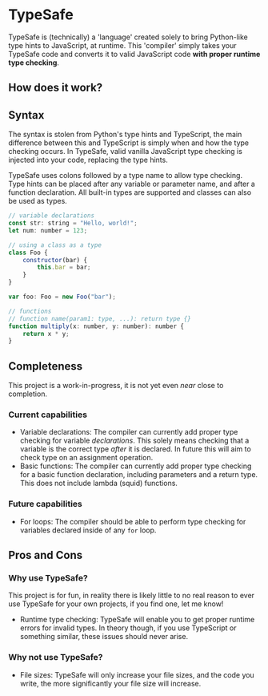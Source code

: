 # TypeSafe
TypeSafe is (technically) a 'language' created solely to bring Python-like type hints to JavaScript, at runtime. This 'compiler' simply takes your TypeSafe code and converts it to valid JavaScript code **with proper runtime type checking**.

## How does it work?

## Syntax
The syntax is stolen from Python's type hints and TypeScript, the main difference between this and TypeScript is simply when and how the type checking occurs. In TypeSafe, valid vanilla JavaScript type checking is injected into your code, replacing the type hints.

TypeSafe uses colons followed by a type name to allow type checking.
Type hints can be placed after any variable or parameter name, and after a function declaration.
All built-in types are supported and classes can also be used as types.
```js
// variable declarations
const str: string = "Hello, world!";
let num: number = 123;

// using a class as a type
class Foo {
	constructor(bar) {
		this.bar = bar;
	}
}

var foo: Foo = new Foo("bar");

// functions
// function name(param1: type, ...): return type {}
function multiply(x: number, y: number): number {
	return x * y;
}
```

## Completeness
This project is a work-in-progress, it is not yet even _near_ close to completion.

### Current capabilities
 - Variable declarations: The compiler can currently add proper type checking for variable _declarations_. This solely means checking that a variable is the correct type _after_ it is declared. In future this will aim to check type on an assignment operation.
 - Basic functions: The compiler can currently add proper type checking for a basic function declaration, including parameters and a return type. This does not include lambda (squid) functions.

### Future capabilities
 - For loops: The compiler should be able to perform type checking for variables declared inside of any `for` loop.

## Pros and Cons
### Why use TypeSafe?
This project is for fun, in reality there is likely little to no real reason to ever use TypeSafe for your own projects, if you find one, let me know!
 - Runtime type checking: TypeSafe will enable you to get proper runtime errors for invalid types. In theory though, if you use TypeScript or something similar, these issues should never arise.

### Why not use TypeSafe?
 - File sizes: TypeSafe will only increase your file sizes, and the code you write, the more significantly your file size will increase.
